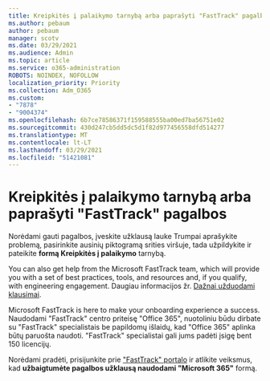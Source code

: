 ```yaml
---
title: Kreipkitės į palaikymo tarnybą arba paprašyti "FastTrack" pagalbos
ms.author: pebaum
author: pebaum
manager: scotv
ms.date: 03/29/2021
ms.audience: Admin
ms.topic: article
ms.service: o365-administration
ROBOTS: NOINDEX, NOFOLLOW
localization_priority: Priority
ms.collection: Adm_O365
ms.custom:
- "7878"
- "9004374"
ms.openlocfilehash: 6b7ce78586371f159588555ba00ed7ba56751e02
ms.sourcegitcommit: 430d247cb5dd5dc5d1f82d977456558dfd514277
ms.translationtype: MT
ms.contentlocale: lt-LT
ms.lasthandoff: 03/29/2021
ms.locfileid: "51421081"
---
```

# <a name="contact-support-or-request-fasttrack-assistance"></a>Kreipkitės į palaikymo tarnybą arba paprašyti "FastTrack" pagalbos

Norėdami gauti pagalbos, įveskite  užklausą lauke Trumpai aprašykite problemą, pasirinkite ausinių piktogramą srities viršuje, tada užpildykite ir pateikite **formą Kreipkitės į palaikymo** tarnybą.

You can also get help from the ‎Microsoft‎ FastTrack team, which will provide you with a set of best practices, tools, and resources and, if you qualify, with engineering engagement. Daugiau informacijos žr. [Dažnai užduodami klausimai](https://go.microsoft.com/fwlink/?linkid=2132666).

‎Microsoft‎ FastTrack is here to make your onboarding experience a success. Naudodami "FastTrack" centro priteisę "Office 365", nuotoliniu būdu dirbate su "FastTrack" specialistais be papildomų išlaidų, kad "Office 365" aplinka būtų paruošta naudoti. "FastTrack" specialistai gali jums padėti įsigę bent 150 licencijų.

Norėdami pradėti, prisijunkite prie ["FastTrack" portalo](https://go.microsoft.com/fwlink/?linkid=2125443) ir atlikite veiksmus, kad **užbaigtumėte pagalbos užklausą naudodami "Microsoft 365"** formą.